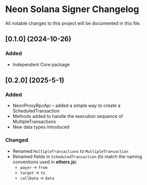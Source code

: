 # Neon Solana Signer Changelog
All notable changes to this project will be documented in this file.

## [0.1.0] (2024-10-26)

### Added

* Independent Core package

## [0.2.0] (2025-5-1)

### Added

* NeonProxyRpcApi – added a simple way to create a ScheduledTransaction
* Methods added to handle the execution sequence of MultipleTransactions
* New data types introduced

### Changed

* Renamed `MultipleTransactions` to `MultipleTransaction`
* Renamed fields in `ScheduledTransaction` (to match the naming conventions used in **ethers.js**)
  * `payer` -> `from`
  * `target` -> `to`
  * `callData` -> `data`
